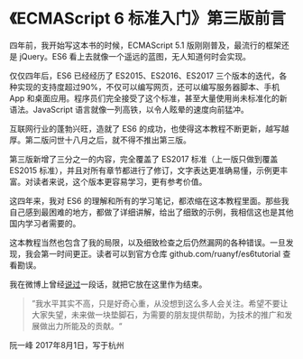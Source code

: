 # 《ECMAScript 6 标准入门》第三版前言

四年前，我开始写这本书的时候，ECMAScript 5.1 版刚刚普及，最流行的框架还是 jQuery。ES6 看上去就像一个遥远的蓝图，无人知道何时会实现。

仅仅四年后，ES6 已经经历了 ES2015、ES2016、ES2017 三个版本的迭代，各种实现的支持度超过90%，不仅可以编写网页，还可以编写服务器脚本、手机 App 和桌面应用。程序员们完全接受了这个标准，甚至大量使用尚未标准化的新语法。JavaScript 语言就像一列高铁，以令人眩晕的速度向前猛冲。

互联网行业的蓬勃兴旺，造就了 ES6 的成功，也使得这本教程不断更新，越写越厚。第二版问世十八月之后，就不得不推出第三版。

第三版新增了三分之一的内容，完全覆盖了 ES2017 标准（上一版只做到覆盖 ES2015 标准），并且对所有章节都进行了修订，文字表达更准确易懂，示例更丰富。对读者来说，这个版本更容易学习，更有参考价值。

这四年来，我对 ES6 的理解和所有的学习笔记，都浓缩在这本教程里面。那些我自己感到最困难的地方，都做了详细讲解，给出了细致的示例，我相信这也是其他国内学习者需要的。

这本教程当然也包含了我的局限，以及细致检查之后仍然漏网的各种错误。一旦发现，我会第一时间更正。读者可以到官方仓库 github.com/ruanyf/es6tutorial 查看勘误。

我在微博上曾经[说过](http://www.weibo.com/1400854834/F0AIlfAJr)一段话，就把它放在这里作为结束。

> ”我水平其实不高，只是好奇心重，从没想到这么多人会关注。希望不要让大家失望，未来做一块垫脚石，为需要的朋友提供帮助，为技术的推广和发展做出力所能及的贡献。“

阮一峰
2017年8月1日，写于杭州